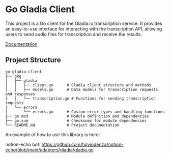 # Go Gladia Client

This project is a Go client for the Gladia.io transcription service. It provides an easy-to-use interface for interacting with the transcription API, allowing users to send audio files for transcription and receive the results.

<a href="https://pkg.go.dev/github.com/fulviodenza/go-gladia-client">Documentation</a>

## Project Structure

```
go-gladia-client
├── pkg
│   ├── gladia
│   │   ├── client.go      # Gladia client structure and methods
│   │   ├── models.go      # Data models for transcription requests and responses
│   │   └── transcription.go # Functions for sending transcription requests
│   └── errors
│       └── errors.go      # Custom error types and handling functions
├── go.mod                 # Module definition and dependencies
├── go.sum                 # Checksums for module dependencies
└── README.md              # Project documentation
```

An example of how to use this library is here:

notion-echo bot: https://github.com/fulviodenza/notion-echo/blob/main/adapters/gladia/gladia.go
